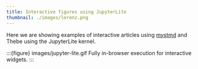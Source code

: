 ```yaml
---
title: Interactive figures using JupyterLite
thumbnail: ./images/lorenz.png
---
```


Here we are showing examples of interactive articles using [mystmd](https://mystmd.org) and Thebe using the JupyterLite kernel.

:::{figure} images/jupyter-lite.gif
Fully in-browser execution for interactive widgets.
:::
